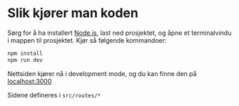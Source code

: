 # Slik kjører man koden
Sørg for å ha installert [Node.js](https://nodejs.org/en/), last ned prosjektet, og åpne et terminalvindu i mappen til prosjektet. Kjør så følgende kommandoer:
```bash
npm install
npm run dev
```
Nettsiden kjører nå i development mode, og du kan finne den på [localhost:3000](http://localhost:3000/)


Sidene defineres i `src/routes/*`
